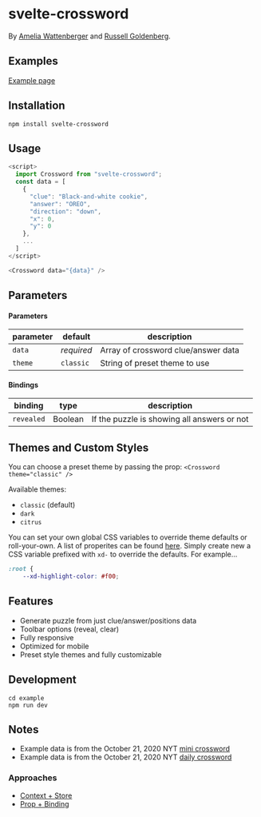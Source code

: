 # svelte-crossword

By [Amelia Wattenberger](https://twitter.com/wattenberger) and [Russell Goldenberg](https://twitter.com/codenberg).

## Examples

[Example page](https://russellgoldenberg.github.io/svelte-crossword)

## Installation

`npm install svelte-crossword`

## Usage

```javascript
<script>
  import Crossword from "svelte-crossword";
  const data = [
    {
      "clue": "Black-and-white cookie",
      "answer": "OREO",
      "direction": "down",
      "x": 0,
      "y": 0
    },
    ...
  ]
</script>

<Crossword data="{data}" />
```

## Parameters

#### Parameters

| parameter | default    | description                         |
| --------- | ---------- | ----------------------------------- |
| `data`    | _required_ | Array of crossword clue/answer data |
| `theme`   | `classic`  | String of preset theme to use       |

#### Bindings

| binding    | type    | description                                 |
| ---------- | ------- | ------------------------------------------- |
| `revealed` | Boolean | If the puzzle is showing all answers or not |

## Themes and Custom Styles

You can choose a preset theme by passing the prop:
`<Crossword theme="classic" />`

Available themes:

- `classic` (default)
- `dark`
- `citrus`

You can set your own global CSS variables to override theme defaults or roll-your-own. A list of properites can be found [here](https://github.com/russellgoldenberg/svelte-crossword/blob/main/src/themes/classic.js). Simply create new a CSS variable prefixed with `xd-` to override the defaults. For example...

```css
:root {
	--xd-highlight-color: #f00;
```

## Features

- Generate puzzle from just clue/answer/positions data
- Toolbar options (reveal, clear)
- Fully responsive
- Optimized for mobile
- Preset style themes and fully customizable

## Development

```
cd example
npm run dev
```

## Notes

- Example data is from the October 21, 2020 NYT [mini crossword](https://www.nytimes.com/crosswords/game/mini/2020/10/21)
- Example data is from the October 21, 2020 NYT [daily crossword](https://www.nytimes.com/crosswords/game/daily/2020/10/21)

### Approaches

- [Context + Store](https://svelte.dev/repl/cb193342ca4e4d43af66b5c14167d117?version=3.29.0)
- [Prop + Binding](https://svelte.dev/repl/aa9159dabc8a40e48c1f6fad3a083e9e?version=3.29.0)
